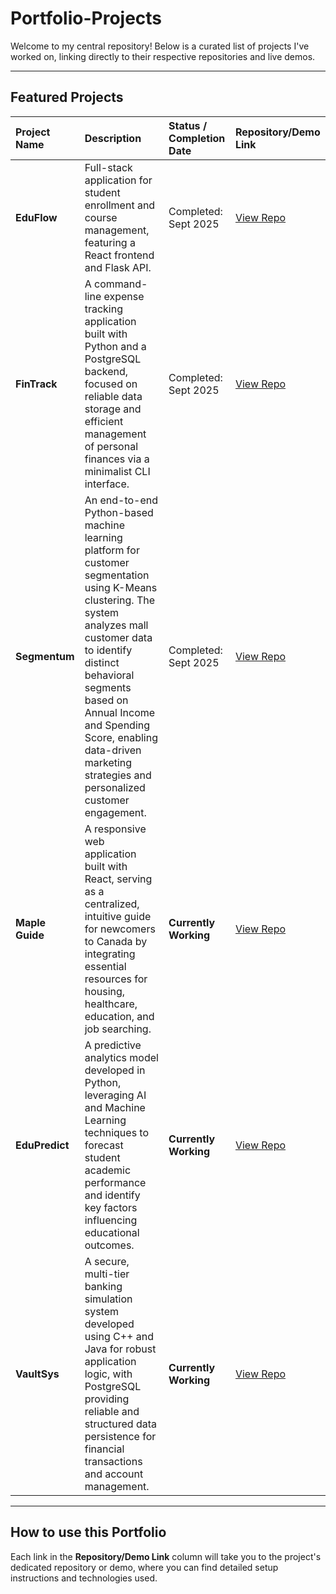 # Portfolio-Projects


Welcome to my central repository! Below is a curated list of projects I've worked on, linking directly to their respective repositories and live demos.

---

## Featured Projects

| Project Name | Description | Status / Completion Date | Repository/Demo Link |
| :--- | :--- | :--- | :--- |
| **EduFlow** | Full-stack application for student enrollment and course management, featuring a React frontend and Flask API. | Completed: Sept 2025 | [View Repo](https://github.com/Manmohit-24-Singh/EduFlow.git) |
| **FinTrack** | A command-line expense tracking application built with Python and a PostgreSQL backend, focused on reliable data storage and efficient management of personal finances via a minimalist CLI interface. | Completed: Sept 2025 | [View Repo](https://github.com/Manmohit-24-Singh/FinTrack.git) |
| **Segmentum** | An end-to-end Python-based machine learning platform for customer segmentation using K-Means clustering. The system analyzes mall customer data to identify distinct behavioral segments based on Annual Income and Spending Score, enabling data-driven marketing strategies and personalized customer engagement. | Completed: Sept 2025 | [View Repo](https://github.com/Manmohit-24-Singh/Segmentum.git) |
| **Maple Guide** | A responsive web application built with React, serving as a centralized, intuitive guide for newcomers to Canada by integrating essential resources for housing, healthcare, education, and job searching. | **Currently Working** | [View Repo](https://github.com/Manmohit-24-Singh/Maple-Guide.git) |
| **EduPredict** | A predictive analytics model developed in Python, leveraging AI and Machine Learning techniques to forecast student academic performance and identify key factors influencing educational outcomes. | **Currently Working** | [View Repo](https://github.com/Manmohit-24-Singh/EduPredict.git) |
| **VaultSys** | A secure, multi-tier banking simulation system developed using C++ and Java for robust application logic, with PostgreSQL providing reliable and structured data persistence for financial transactions and account management. | **Currently Working** | [View Repo](https://github.com/Manmohit-24-Singh/VaultSys.git) |

---

## How to use this Portfolio

Each link in the **Repository/Demo Link** column will take you to the project's dedicated repository or demo, where you can find detailed setup instructions and technologies used.
